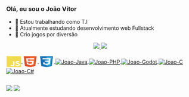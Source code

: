 ### Olá, eu sou o João Vítor

- 🔭 Estou trabalhando como T.I
- 🌱 Atualmente estudando desenvolvimento web Fullstack
- 👾 Crio jogos por diversão

<div align="center">
  <a href="https://github.com/JvitorN211">
  <img height="180em" src="https://github-readme-stats.vercel.app/api?username=JvitorN211&show_icons=true&theme=codeSTACKr&include_all_commits=false&count_private=true"/>
  <img height="180em" src="https://github-readme-stats.vercel.app/api/top-langs/?username=JvitorN211&layout=compact&langs_count=7&theme=codeSTACKr"/>
</div>
<div style="display: inline_block"><br>
  <img align="center" alt="Joao-Js" height="30" width="40" src="https://raw.githubusercontent.com/devicons/devicon/master/icons/javascript/javascript-plain.svg">
  <img align="center" alt="Joao-HTML" height="30" width="40" src="https://raw.githubusercontent.com/devicons/devicon/master/icons/html5/html5-original.svg">
  <img align="center" alt="Joao-CSS" height="30" width="40" src="https://raw.githubusercontent.com/devicons/devicon/master/icons/css3/css3-original.svg">
  <img align="center" alt="Joao-Java" height="30" width="40" src="https://cdn.jsdelivr.net/gh/devicons/devicon/icons/java/java-original.svg">
  <img align="center" alt="Joao-PHP" height="30" width="40" src="https://cdn.jsdelivr.net/gh/devicons/devicon/icons/php/php-original.svg">
  <img align="center" alt="Joao-Godot" height="30" width="40" src="https://cdn.jsdelivr.net/gh/devicons/devicon/icons/godot/godot-original.svg">
  <img align="center" alt="Joao-C" height="30" width="40" src="https://cdn.jsdelivr.net/gh/devicons/devicon/icons/c/c-original.svg">
  <img align="center" alt="Joao-C#" height="30" width="40" src="https://cdn.jsdelivr.net/gh/devicons/devicon/icons/csharp/csharp-original.svg" />       
</div>
  
##
  
<div> 
  <a href = "mailto:jvitorgw34@gmail.com"><img src="https://img.shields.io/badge/-Gmail-%23333?style=for-the-badge&logo=gmail&logoColor=white" target="_blank"></a>
  <a target="_blank" href="https://www.linkedin.com/in/joão-vítor-silva-dutra-61a546156"><img src="https://img.shields.io/badge/-LinkedIn-%230077B5?style=for-the-badge&logo=linkedin&logoColor=white" target="_blank"></a> 
</div>

